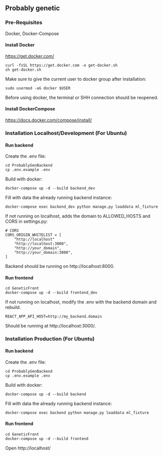 ## Probably genetic

### Pre-Requisites

Docker, Docker-Compose

#### Install Docker

https://get.docker.com/

    curl -fsSL https://get.docker.com -o get-docker.sh
    sh get-docker.sh
    
    
Make sure to give the current user to docker group after installation:

    sudo usermod -aG docker $USER
    
Before using docker, the terminal or SHH connection should be reopened.
    
#### Install DockerCompose 

https://docs.docker.com/compose/install/

### Installation Localhost/Development (For Ubuntu)

#### Run backend

Create the .env file:

    cd ProbablyGenBackend
    cp .env.example .env
    
Build with docker:

    docker-compose up -d --build backend_dev

Fill with data the already running backend instance:

    docker-compose exec backend_dev python manage.py loaddata ml_fixture
    
 If not running on localhost, adds the domain to ALLOWED_HOSTS and CORS in settings.py:
 
    # CORS
    CORS_ORIGIN_WHITELIST = [
        "http://localhost"
        "http://localhost:3000",
        "http://your_domain",
        "http://your_domain:3000",
    ]
    
Backend should be running on http://localhost:8000.
    
#### Run frontend

    cd GeneticFront
    docker-compose up -d --build frontend_dev
    
If not running on localhost, modify the .env with the backend domain and rebuild.

    REACT_APP_API_HOST=http://my_backend.domain
    
Should be running at http://localhost:3000/.

### Installation Production (For Ubuntu)
    
#### Run backend

Create the .env file:

    cd ProbablyGenBackend
    cp .env.example .env
    
Build with docker:

    docker-compose up -d --build backend

Fill with data the already running backend instance:

    docker-compose exec backend python manage.py loaddata ml_fixture
    
#### Run frontend

    cd GeneticFront
    docker-compose up -d --build frontend
    
Open http://localhost/
    
    
    
